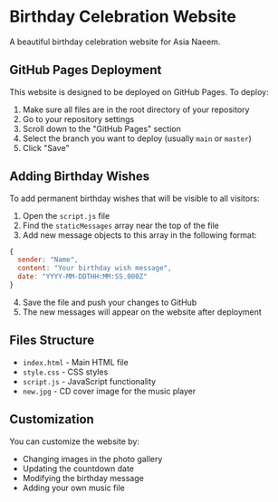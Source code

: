 # Birthday Celebration Website

A beautiful birthday celebration website for Asia Naeem.

## GitHub Pages Deployment

This website is designed to be deployed on GitHub Pages. To deploy:

1. Make sure all files are in the root directory of your repository
2. Go to your repository settings
3. Scroll down to the "GitHub Pages" section
4. Select the branch you want to deploy (usually `main` or `master`)
5. Click "Save"

## Adding Birthday Wishes

To add permanent birthday wishes that will be visible to all visitors:

1. Open the `script.js` file
2. Find the `staticMessages` array near the top of the file
3. Add new message objects to this array in the following format:

```javascript
{
  sender: "Name",
  content: "Your birthday wish message",
  date: "YYYY-MM-DDTHH:MM:SS.000Z"
}
```

4. Save the file and push your changes to GitHub
5. The new messages will appear on the website after deployment

## Files Structure

- `index.html` - Main HTML file
- `style.css` - CSS styles
- `script.js` - JavaScript functionality
- `new.jpg` - CD cover image for the music player

## Customization

You can customize the website by:

- Changing images in the photo gallery
- Updating the countdown date
- Modifying the birthday message
- Adding your own music file 